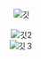 <div align="center">

![깃](https://github.com/yoonseo232/yoonseo232/assets/99568268/c24420e5-a516-4944-b867-53a9870da15d)
<br/>
<br/>
![깃2](https://github.com/yoonseo232/yoonseo232/assets/99568268/464115b5-52ff-4f59-89f5-2553bf98cd9d)
<br/>
![깃３](https://github.com/yoonseo232/yoonseo232/assets/99568268/ea1eb85e-a2a6-4c29-b510-ddd961497591)
</div>


